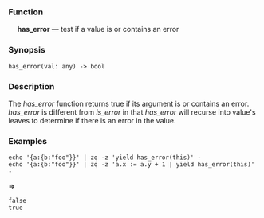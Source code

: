 ### Function

&emsp; **has_error** &mdash; test if a value is or contains an error

### Synopsis

```
has_error(val: any) -> bool
```
### Description

The _has_error_ function returns true if its argument is or contains an error.
_has_error_ is different from _is_error_ in that _has_error_ will recurse
into value's leaves to determine if there is an error in the value.

### Examples

```mdtest-command
echo '{a:{b:"foo"}}' | zq -z 'yield has_error(this)' -
echo '{a:{b:"foo"}}' | zq -z 'a.x := a.y + 1 | yield has_error(this)' -
```
=>
```mdtest-output
false
true
```
